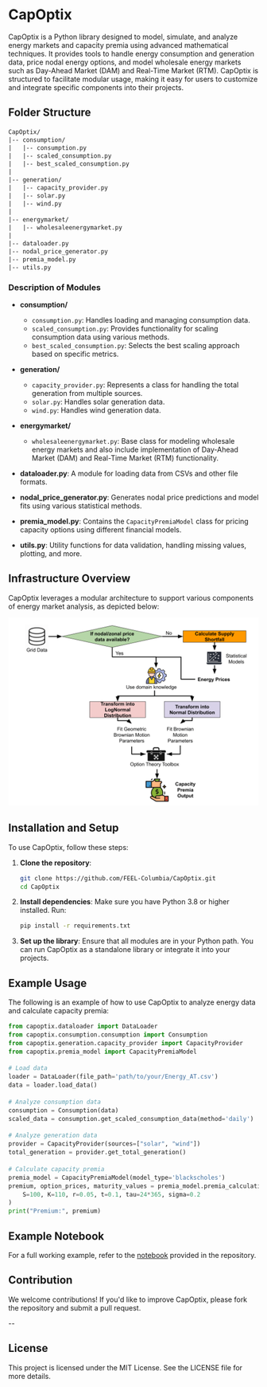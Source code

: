 # CapOptix

CapOptix is a Python library designed to model, simulate, and analyze energy markets and capacity premia using advanced mathematical techniques. It provides tools to handle energy consumption and generation data, price nodal energy options, and model wholesale energy markets such as Day-Ahead Market (DAM) and Real-Time Market (RTM). CapOptix is structured to facilitate modular usage, making it easy for users to customize and integrate specific components into their projects.

## Folder Structure

```
CapOptix/
|-- consumption/
|   |-- consumption.py
|   |-- scaled_consumption.py
|   |-- best_scaled_consumption.py
|
|-- generation/
|   |-- capacity_provider.py
|   |-- solar.py
|   |-- wind.py
|
|-- energymarket/
|   |-- wholesaleenergymarket.py
|
|-- dataloader.py
|-- nodal_price_generator.py
|-- premia_model.py
|-- utils.py
```

### Description of Modules

- **consumption/**
  - `consumption.py`: Handles loading and managing consumption data.
  - `scaled_consumption.py`: Provides functionality for scaling consumption data using various methods.
  - `best_scaled_consumption.py`: Selects the best scaling approach based on specific metrics.

- **generation/**
  - `capacity_provider.py`: Represents a class for handling the total generation from multiple sources.
  - `solar.py`: Handles solar generation data.
  - `wind.py`: Handles wind generation data.

- **energymarket/**
  - `wholesaleenergymarket.py`: Base class for modeling wholesale energy markets and also include implementation of Day-Ahead Market (DAM) and Real-Time Market (RTM) functionality.

- **dataloader.py**: A module for loading data from CSVs and other file formats.
- **nodal_price_generator.py**: Generates nodal price predictions and model fits using various statistical methods.
- **premia_model.py**: Contains the `CapacityPremiaModel` class for pricing capacity options using different financial models.
- **utils.py**: Utility functions for data validation, handling missing values, plotting, and more.

## Infrastructure Overview

CapOptix leverages a modular architecture to support various components of energy market analysis, as depicted below:

![Infrastructure Diagram](/images/CapacityPremia.png)

## Installation and Setup

To use CapOptix, follow these steps:

1. **Clone the repository**:
   ```bash
   git clone https://github.com/FEEL-Columbia/CapOptix.git
   cd CapOptix
   ```

2. **Install dependencies**:
   Make sure you have Python 3.8 or higher installed. Run:
   ```bash
   pip install -r requirements.txt
   ```

3. **Set up the library**:
   Ensure that all modules are in your Python path. You can run CapOptix as a standalone library or integrate it into your projects.

## Example Usage

The following is an example of how to use CapOptix to analyze energy data and calculate capacity premia:

```python
from capoptix.dataloader import DataLoader
from capoptix.consumption.consumption import Consumption
from capoptix.generation.capacity_provider import CapacityProvider
from capoptix.premia_model import CapacityPremiaModel

# Load data
loader = DataLoader(file_path='path/to/your/Energy_AT.csv')
data = loader.load_data()

# Analyze consumption data
consumption = Consumption(data)
scaled_data = consumption.get_scaled_consumption_data(method='daily')

# Analyze generation data
provider = CapacityProvider(sources=["solar", "wind"])
total_generation = provider.get_total_generation()

# Calculate capacity premia
premia_model = CapacityPremiaModel(model_type='blackscholes')
premium, option_prices, maturity_values = premia_model.premia_calculation(
    S=100, K=110, r=0.05, t=0.1, tau=24*365, sigma=0.2
)
print("Premium:", premium)
```

## Example Notebook
For a full working example, refer to the [notebook](/scenario1_low_shortfall.ipynb) provided in the repository.

## Contribution
We welcome contributions! If you'd like to improve CapOptix, please fork the repository and submit a pull request.

--

## License
This project is licensed under the MIT License. See the LICENSE file for more details.



